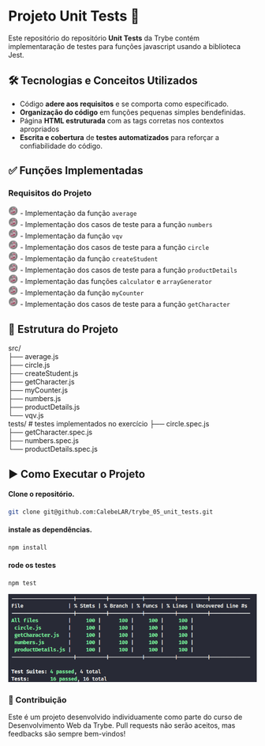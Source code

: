 # Projeto Unit Tests 🚀

Este repositório do repositório **Unit Tests** da Trybe contém implementaração de testes para funções javascript usando a biblioteca Jest.  

## 🛠️ Tecnologias e Conceitos Utilizados
- Código **adere aos requisitos** e se comporta como especificado.
- **Organização do código** em funções pequenas simples bendefinidas.
- Página **HTML estruturada** com as tags corretas nos contextos apropriados
- **Escrita e cobertura** de **testes automatizados** para reforçar a confiabilidade do código.

## ✅ Funções Implementadas
### Requisitos do Projeto
<img alt="icon-jest" src="./readme-jest-icon.png" width="20"/> - Implementação da função `average`<br>
<img alt="icon-jest" src="./readme-jest-icon.png" width="20"/> - Implementação dos casos de teste para a função `numbers`<br>
<img alt="icon-jest" src="./readme-jest-icon.png" width="20"/> - Implementação da função `vqv`<br>
<img alt="icon-jest" src="./readme-jest-icon.png" width="20"/> - Implementação dos casos de teste para a função `circle`<br>
<img alt="icon-jest" src="./readme-jest-icon.png" width="20"/> - Implementação da função `createStudent`<br>
<img alt="icon-jest" src="./readme-jest-icon.png" width="20"/> - Implementação dos casos de teste para a função `productDetails`<br>
<img alt="icon-jest" src="./readme-jest-icon.png" width="20"/> - Implementação das funções `calculator` e `arrayGenerator`<br>
<img alt="icon-jest" src="./readme-jest-icon.png" width="20"/> - Implementação da função `myCounter`<br>
<img alt="icon-jest" src="./readme-jest-icon.png" width="20"/> - Implementação dos casos de teste para a função `getCharacter`<br>


## 📁 Estrutura do Projeto
src/  
 ├── average.js  
 ├── circle.js  
 ├── createStudent.js  
 ├── getCharacter.js  
 ├── myCounter.js  
 ├── numbers.js  
 ├── productDetails.js  
 └── vqv.js  
tests/                      # testes implementados no exercício
 ├── circle.spec.js  
 ├── getCharacter.spec.js  
 ├── numbers.spec.js  
 └── productDetails.spec.js  


## ▶️ Como Executar o Projeto

#### Clone o repositório.
```bash
git clone git@github.com:CalebeLAR/trybe_05_unit_tests.git
```

#### instale as dependências.
```bash
npm install
```

#### rode os testes
```bash
npm test
```
<img src="./radme-image-coverage.png" alt="Cobertura de Testes" width="800"/>


### 🤝 Contribuição
Este é um projeto desenvolvido individuamente como parte do curso de Desenvolvimento Web da Trybe. Pull requests não serão aceitos, mas feedbacks são sempre bem-vindos!